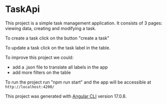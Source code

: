 # TaskApi

This project is a simple task management application. It consists of 3 pages: viewing data, creating and modifying a task.

To create a task click on the button "create a task"

To update a task click on the task label in the table.

To improve this project we could:

- add a .json file to translate all labels in the app
- add more filters on the table

To run the project run "npm run start" and the app will be accessible at `http://localhost:4200/`

This project was generated with [Angular CLI](https://github.com/angular/angular-cli) version 17.0.8.

